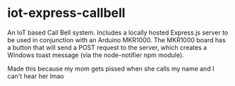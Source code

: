 # iot-express-callbell
An IoT based Call Bell system. Includes a locally hosted Express.js server to be used in conjunction with an Arduino MKR1000. 
The MKR1000 board has a button that will send a POST request to the server, which creates a Windows toast message (via the node-notifier npm module). 

Made this because my mom gets pissed when she calls my name and I can't hear her lmao

